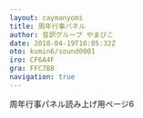 ```yaml
---
layout: caymanyomi
title: 周年行事パネル
author: 音訳グループ やまびこ
date: 2018-04-19T10:05:32Z
oto: kumin6/sound0001
iro: CF6A4F
gra: FFC7B8
navigation: true
---
```


周年行事パネル読み上げ用ページ6
